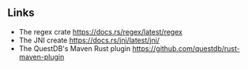 
## Links
  - The regex crate https://docs.rs/regex/latest/regex
  - The JNI create https://docs.rs/jni/latest/jni/
  - The QuestDB's Maven Rust plugin https://github.com/questdb/rust-maven-plugin